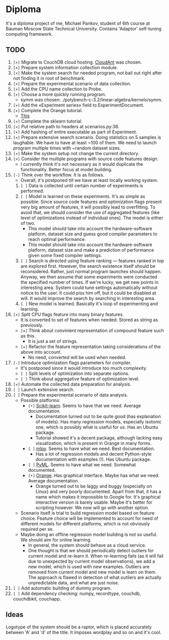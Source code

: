 # Diploma #

It's a diploma project of me, Michael Pankov, student of 6th course at Bauman Moscow State Technical University.
Contains 'Adaptor' self-tuning computing framework.

## TODO ##

1. `[×]` Migrate to CouchDB cloud hosting. [CloudAnt](https://cloudant.com/) was chosen.
1. `[×]` Prepare system information collection module.
1. `[×]` Make the system search for needed program, not bail out right after not finding it in root of benchmark.
1. `[×]` Prepare the experimental scenario of data collection.
1. `[×]` Add the CPU name collection to Probe.
1. `[×]` Choose a more quickly running program.
	* symm was chosen: ./polybench-c-3.2/linear-algebra/kernels/symm.
1. `[×]` Add the «Experiment series» field to ExperimentDocument.
1. `[×]` Complete the Orange tutorial.
	* [This](http://wiki.sdakak.com/ml:getting-started-with-orange)
1. `[×]` Complete the sklearn tutorial.
1. `[×]` Put relative path to headers at scenarios.py:38.
1. `[×]` Add hashing of entire executable as part of Experiment.
1. `[×]` Prepare extensive search scenario. Doing statistics on 5 samples is laughable. We have to have at least ~100 of them. We need to launch program multiple times with ~random dataset sizes.
1. `[×]` Make the system setup not change the current directory.
1. `[×]` Consider the multiple programs with source code features design.
	* I currently think it's not necessary as it would duplicate the functionality. Better focus at model building.
1. `[-]` Think over the workflow. It is as follows.
	* Overall, it's postponed till we have at least locally working system.
	1. `[ ]` Data is collected until certain number of experiments is performed.
	1. `[ ]` Model is learned on these experiments. It's as simple as possible. Since source code features and optimization flags present very big amount of features, it will possibly lead to overfitting. To avoid that, we should consider the use of aggregated features (like level of optimizations instead of individual ones). The model is either of two.
		* This model should take into account the hardware-software platform, dataset size and guess good compiler parameters to reach optimal performance.
		* This model should take into account the hardware-software platform, dataset size and make a prediction of performance given some fixed compiler settings.
	1. `[ ]` Search is directed using feature ranking — features ranked in top are explored first. However, the search existence itself should be reconsidered. Rather, just normal program launches should happen. Anyway, we then assume that some experiments were conducted the specified number of times. If we're lucky, we get new points in interesting area. System could tune settings automatically without notice to the user. It could piss him off, but it could be disabled at will. It would improve the search by searching in interesting area.
	1. `[ ]` New model is learned. Basically it's loop of experimenting and learning.
1. `[×]` Split CPU flags feature into many binary features.
	* It is converted to set of features when needed. Stored as string as previously.
	* `[=]` Think about convinient representation of compound feature such as this.
		* It is just a set of strings.
	* `[=]` Refactor the feature representation taking considerations of the above into account.
		* No need, converted will be used when needed.
1. `[-]` Introduce optimization flags parameters for compiler. 
	* It's postponed since it would introduce too much complexity.
	* `[ ]` Split levels of optimization into separate options.
	* `[ ]` Think about aggregative feature of optimization level.
1. `[×]` Automate the collected data preparation for analysis.
1. `[ ]` Launch extensive search.
1. `[ ]` Prepare the experimental scenario of data analysis.
	* Possible platforms:
		* `[•]` [Scikit-learn](http://scikit-learn.org/stable/#). Seems to have that we need. Average documentation.
			* Documentation turned out to be quite good (has explanation of models). Has many regression models, especially isotonic one, which is possibly what is useful for us. Has an Ubuntu package.
			* Tutorial showed it's a decent package, although lacking easy visualization, which is present in Orange in many forms.
		* `[ ]` [mlpy](http://mlpy.sourceforge.net/). Seems to have what we need. Best documentation.
			* Has a lot of regression models and decent Python-style documentation with examples (!). Has Ubuntu package.
		* `[ ]` [PyML](http://pyml.sourceforge.net/). Seems to have what we need. Somewhat documented.
		* `[•]` [Orange](http://orange.biolab.si/). Has graphical interface. Maybe has what we need. Average documentation.
			* Orange turned out to be laggy and buggy (especially on Linux) and very poorly documented. Apart from that, it has a name which makes it impossible to Google for. It's graphical interactive version is barely usable. Maybe it's better for scripting however. We now will go with another option.
	* Scenario itself is trial to build regression model based on feature choice. Feature choice will be implemented to account for need of different models for different platforms, which is not obviously required per se.
	* Maybe doing an offline regression model building is not so useful. We should aim for online learning.
		* In general, the system should behave as a cloud service.
		* One thought is that we should periodically detect outliers for current model and re-learn it. When re-learning fails (as it will fail due to unexpected by current model observations), we add a new model, which is used with new examples. Outliers are removed from current model and new model is learn on them. The approach is flawed in detection of what outliers are actually unpredictable data, and what are just noise.
1. `[ ]` Add automatic building of dummy program.
1. `[ ]` Add dependency checking: numpy, recordtype, couchdb, couchdbkit, couchapp.

## Ideas ##

Logotype of the system should be a raptor, which is placed accurately between 'A' and 'd' of the title. It imposes wordplay and so on and it's cool.